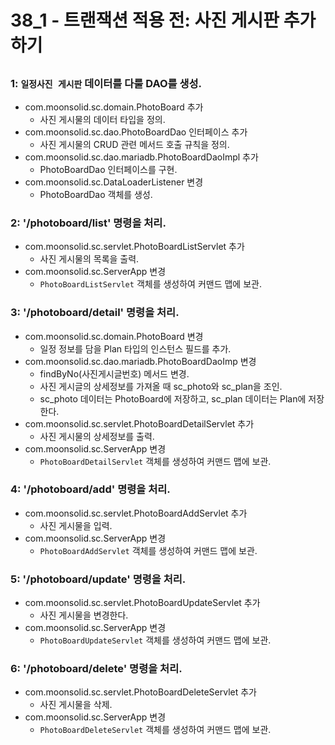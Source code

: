 # 38_1 - 트랜잭션 적용 전: 사진 게시판 추가하기

## 

### 1: `일정사진 게시판` 데이터를 다룰 DAO를 생성.

- com.moonsolid.sc.domain.PhotoBoard 추가
  - 사진 게시물의 데이터 타입을 정의.
- com.moonsolid.sc.dao.PhotoBoardDao 인터페이스 추가
  - 사진 게시물의 CRUD 관련 메서드 호출 규칙을 정의.
- com.moonsolid.sc.dao.mariadb.PhotoBoardDaoImpl 추가
  - PhotoBoardDao 인터페이스를 구현.
- com.moonsolid.sc.DataLoaderListener 변경
  - PhotoBoardDao 객체를 생성.

### 2: '/photoboard/list' 명령을 처리.

- com.moonsolid.sc.servlet.PhotoBoardListServlet 추가
    - 사진 게시물의 목록을 출력.
- com.moonsolid.sc.ServerApp 변경
    - `PhotoBoardListServlet` 객체를 생성하여 커맨드 맵에 보관.



### 3: '/photoboard/detail' 명령을 처리.

- com.moonsolid.sc.domain.PhotoBoard 변경
  - 일정 정보를 담을 Plan 타입의 인스턴스 필드를 추가.
- com.moonsolid.sc.dao.mariadb.PhotoBoardDaoImp 변경
  - findByNo(사진게시글번호) 메서드 변경.
  - 사진 게시글의 상세정보를 가져올 때 sc_photo와 sc_plan을 조인.
  - sc_photo 데이터는 PhotoBoard에 저장하고, sc_plan 데이터는 Plan에 저장한다. 
- com.moonsolid.sc.servlet.PhotoBoardDetailServlet 추가
    - 사진 게시물의 상세정보를 출력.
- com.moonsolid.sc.ServerApp 변경
    - `PhotoBoardDetailServlet` 객체를 생성하여 커맨드 맵에 보관.

### 4: '/photoboard/add' 명령을 처리.

- com.moonsolid.sc.servlet.PhotoBoardAddServlet 추가
    - 사진 게시물을 입력.
- com.moonsolid.sc.ServerApp 변경
    - `PhotoBoardAddServlet` 객체를 생성하여 커맨드 맵에 보관.

### 5: '/photoboard/update' 명령을 처리.

- com.moonsolid.sc.servlet.PhotoBoardUpdateServlet 추가
    - 사진 게시물을 변경한다. 
- com.moonsolid.sc.ServerApp 변경
    - `PhotoBoardUpdateServlet` 객체를 생성하여 커맨드 맵에 보관.

### 6: '/photoboard/delete' 명령을 처리.

- com.moonsolid.sc.servlet.PhotoBoardDeleteServlet 추가
    - 사진 게시물을 삭제. 
- com.moonsolid.sc.ServerApp 변경
    - `PhotoBoardDeleteServlet` 객체를 생성하여 커맨드 맵에 보관.
